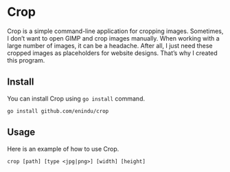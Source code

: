 # Crop

Crop is a simple command-line application for cropping images. Sometimes, I don’t want to open GIMP and crop images manually. When working with a large number of images, it can be a headache. After all, I just need these cropped images as placeholders for website designs. That’s why I created this program.

## Install

You can install Crop using `go install` command.

```
go install github.com/enindu/crop
```

## Usage

Here is an example of how to use Crop.

```
crop [path] [type <jpg|png>] [width] [height]
```
